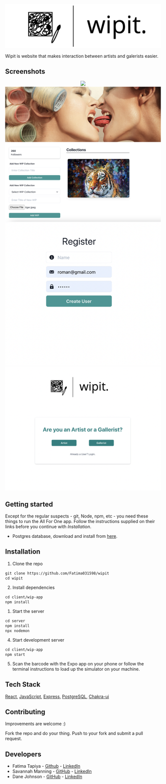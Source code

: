 <p align="center">
  <img src="images/wipitLogo.png" />
</p>

Wipit is website that makes interaction between artists and galerists easier.

## Screenshots

<p align="center">
  <img src="images/screenshot1.png" />
  <img src="images/screenshot2.png" />
  <img src="images/screenshot3.png" />
  <img src="images/screenshot4.png" />
</p>


## Getting started

Except for the regular suspects - git, Node, npm, etc - you need these things to run the All For One app. Follow the instructions supplied on their links before you continue with *Installation*.

* Postgres database, download and install from [here](https://www.postgresql.org/download/).


## Installation

1. Clone the repo

```
git clone https://github.com/Fatima031598/wipit
cd wipit
```

2. Install dependencies
```
cd client/wip-app
npm install
```

1. Start the server
```
cd server
npm install
npx nodemon
```

4. Start development server
```
cd client/wip-app
npm start
```

5. Scan the barcode with the Expo app on your phone or follow the terminal instructions to load up the simulator on your machine.

 ## Tech Stack
 [React](https://reactjs.org/), [JavaScript](https://www.javascript.com/), [Express](https://expressjs.com/), [PostgreSQL](https://www.postgresql.org/), [Chakra-ui](https://chakra-ui.com/)


 ## Contributing

Improvements are welcome :)

Fork the repo and do your thing. Push to your fork and submit a pull request.


## Developers

* Fatima Tapiya - [Github](https://github.com/Fatima031598) - [LinkedIn](https://www.linkedin.com/in/fatima-tapiya/)
* Savannah Manning - [GitHub](https://github.com/savhappy) - [LinkedIn](https://www.linkedin.com/search/results/all/?keywords=savannah%20manning&origin=RICH_QUERY_SUGGESTION&position=0&searchId=0ff5c9a9-ea99-4b7f-80a7-64bdd46ae412&sid=zM)
* Dane Johnson - [GitHub](https://github.com/Rudy451) - [LinkedIn](https://www.linkedin.com/in/dane-johnson-aa3606111/)

